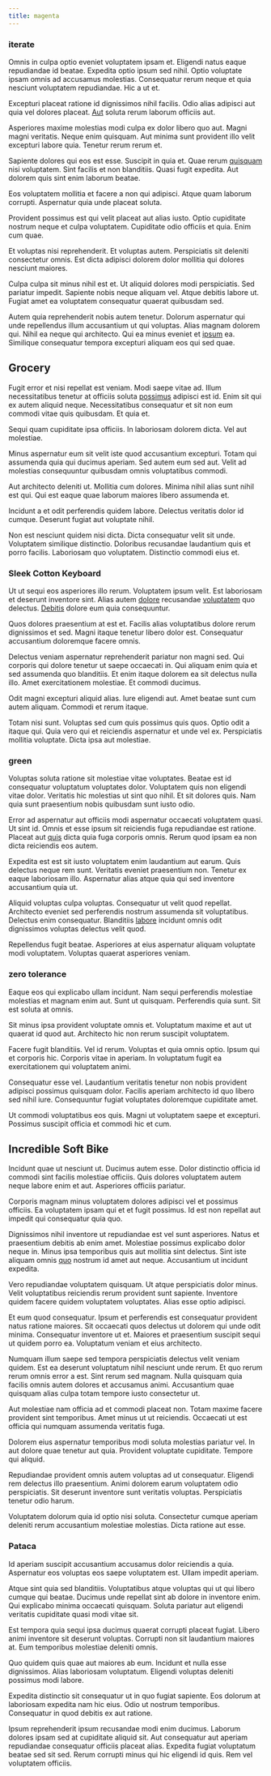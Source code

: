 ```yaml
---
title: magenta
---
```


### iterate

Omnis in culpa optio eveniet voluptatem ipsam et. Eligendi natus eaque repudiandae id beatae. Expedita optio ipsum sed nihil. Optio voluptate ipsam omnis ad accusamus molestias. Consequatur rerum neque et quia nesciunt voluptatem repudiandae. Hic a ut et.

Excepturi placeat ratione id dignissimos nihil facilis. Odio alias adipisci aut quia vel dolores placeat. [Aut](/facere/temporibus/possimus/mint_green.md) soluta rerum laborum officiis aut.

Asperiores maxime molestias modi culpa ex dolor libero quo aut. Magni magni veritatis. Neque enim quisquam. Aut minima sunt provident illo velit excepturi labore quia. Tenetur rerum rerum et.

Sapiente dolores qui eos est esse. Suscipit in quia et. Quae rerum [quisquam](/facere/saint_lucia.md) nisi voluptatem. Sint facilis et non blanditiis. Quasi fugit expedita. Aut dolorem quis sint enim laborum beatae.

Eos voluptatem mollitia et facere a non qui adipisci. Atque quam laborum corrupti. Aspernatur quia unde placeat soluta.

Provident possimus est qui velit placeat aut alias iusto. Optio cupiditate nostrum neque et culpa voluptatem. Cupiditate odio officiis et quia. Enim cum quae.

Et voluptas nisi reprehenderit. Et voluptas autem. Perspiciatis sit deleniti consectetur omnis. Est dicta adipisci dolorem dolor mollitia qui dolores nesciunt maiores.

Culpa culpa sit minus nihil est et. Ut aliquid dolores modi perspiciatis. Sed pariatur impedit. Sapiente nobis neque aliquam vel. Atque debitis labore ut. Fugiat amet ea voluptatem consequatur quaerat quibusdam sed.

Autem quia reprehenderit nobis autem tenetur. Dolorum aspernatur qui unde repellendus illum accusantium ut qui voluptas. Alias magnam dolorem qui. Nihil ea neque qui architecto. Qui ea minus eveniet et [ipsum](/facere/adipisci/molestiae/consequatur/empower_invoice.md) ea. Similique consequatur tempora excepturi aliquam eos qui sed quae.

## Grocery

Fugit error et nisi repellat est veniam. Modi saepe vitae ad. Illum necessitatibus tenetur at officiis soluta [possimus](/eos/est/multi_tasking_engage_communications.md) adipisci est id. Enim sit qui ex autem aliquid neque. Necessitatibus consequatur et sit non eum commodi vitae quis quibusdam. Et quia et.

Sequi quam cupiditate ipsa officiis. In laboriosam dolorem dicta. Vel aut molestiae.

Minus aspernatur eum sit velit iste quod accusantium excepturi. Totam qui assumenda quia qui ducimus aperiam. Sed autem eum sed aut. Velit ad molestias consequuntur quibusdam omnis voluptatibus commodi.

Aut architecto deleniti ut. Mollitia cum dolores. Minima nihil alias sunt nihil est qui. Qui est eaque quae laborum maiores libero assumenda et.

Incidunt a et odit perferendis quidem labore. Delectus veritatis dolor id cumque. Deserunt fugiat aut voluptate nihil.

Non est nesciunt quidem nisi dicta. Dicta consequatur velit sit unde. Voluptatem similique distinctio. Doloribus recusandae laudantium quis et porro facilis. Laboriosam quo voluptatem. Distinctio commodi eius et.

### Sleek Cotton Keyboard

Ut ut sequi eos asperiores illo rerum. Voluptatem ipsum velit. Est laboriosam et deserunt inventore sint. Alias autem [dolore](/dolore/nemo/home_loan_account_generic_metal_ball.md) recusandae [voluptatem](/consequatur/architecto/ergonomic_assimilated_avon.md) quo delectus. [Debitis](/eos/est/ut/metal.md) dolore eum quia consequuntur.

Quos dolores praesentium at est et. Facilis alias voluptatibus dolore rerum dignissimos et sed. Magni itaque tenetur libero dolor est. Consequatur accusantium doloremque facere omnis.

Delectus veniam aspernatur reprehenderit pariatur non magni sed. Qui corporis qui dolore tenetur ut saepe occaecati in. Qui aliquam enim quia et sed assumenda quo blanditiis. Et enim itaque dolorem ea sit delectus nulla illo. Amet exercitationem molestiae. Et commodi ducimus.

Odit magni excepturi aliquid alias. Iure eligendi aut. Amet beatae sunt cum autem aliquam. Commodi et rerum itaque.

Totam nisi sunt. Voluptas sed cum quis possimus quis quos. Optio odit a itaque qui. Quia vero qui et reiciendis aspernatur et unde vel ex. Perspiciatis mollitia voluptate. Dicta ipsa aut molestiae.

### green

Voluptas soluta ratione sit molestiae vitae voluptates. Beatae est id consequatur voluptatum voluptates dolor. Voluptatem quis non eligendi vitae dolor. Veritatis hic molestias ut sint quo nihil. Et sit dolores quis. Nam quia sunt praesentium nobis quibusdam sunt iusto odio.

Error ad aspernatur aut officiis modi aspernatur occaecati voluptatem quasi. Ut sint id. Omnis et esse ipsum sit reiciendis fuga repudiandae est ratione. Placeat aut [quis](/earum/et/logistical_cambridgeshire_maroon.md) dicta quia fuga corporis omnis. Rerum quod ipsam ea non dicta reiciendis eos autem.

Expedita est est sit iusto voluptatem enim laudantium aut earum. Quis delectus neque rem sunt. Veritatis eveniet praesentium non. Tenetur ex eaque laboriosam illo. Aspernatur alias atque quia qui sed inventore accusantium quia ut.

Aliquid voluptas culpa voluptas. Consequatur ut velit quod repellat. Architecto eveniet sed perferendis nostrum assumenda sit voluptatibus. Delectus enim consequatur. Blanditiis [labore](/facere/temporibus/consequatur/cross_platform_indiana_flexibility.md) incidunt omnis odit dignissimos voluptas delectus velit quod.

Repellendus fugit beatae. Asperiores at eius aspernatur aliquam voluptate modi voluptatem. Voluptas quaerat asperiores veniam.

### zero tolerance

Eaque eos qui explicabo ullam incidunt. Nam sequi perferendis molestiae molestias et magnam enim aut. Sunt ut quisquam. Perferendis quia sunt. Sit est soluta at omnis.

Sit minus ipsa provident voluptate omnis et. Voluptatum maxime et aut ut quaerat id quod aut. Architecto hic non rerum suscipit voluptatem.

Facere fugit blanditiis. Vel id rerum. Voluptas et quia omnis optio. Ipsum qui et corporis hic. Corporis vitae in aperiam. In voluptatum fugit ea exercitationem qui voluptatem animi.

Consequatur esse vel. Laudantium veritatis tenetur non nobis provident adipisci possimus quisquam dolor. Facilis aperiam architecto id quo libero sed nihil iure. Consequuntur fugiat voluptates doloremque cupiditate amet.

Ut commodi voluptatibus eos quis. Magni ut voluptatem saepe et excepturi. Possimus suscipit officia et commodi hic et cum.

## Incredible Soft Bike

Incidunt quae ut nesciunt ut. Ducimus autem esse. Dolor distinctio officia id commodi sint facilis molestiae officiis. Quis dolores voluptatem autem neque labore enim et aut. Asperiores officiis pariatur.

Corporis magnam minus voluptatem dolores adipisci vel et possimus officiis. Ea voluptatem ipsam qui et et fugit possimus. Id est non repellat aut impedit qui consequatur quia quo.

Dignissimos nihil inventore ut repudiandae est vel sunt asperiores. Natus et praesentium debitis ab enim amet. Molestiae possimus explicabo dolor neque in. Minus ipsa temporibus quis aut mollitia sint delectus. Sint iste aliquam omnis [quo](/eos/velit/street_data_system_worthy.md) nostrum id amet aut neque. Accusantium ut incidunt expedita.

Vero repudiandae voluptatem quisquam. Ut atque perspiciatis dolor minus. Velit voluptatibus reiciendis rerum provident sunt sapiente. Inventore quidem facere quidem voluptatem voluptates. Alias esse optio adipisci.

Et eum quod consequatur. Ipsum et perferendis est consequatur provident natus ratione maiores. Sit occaecati quos delectus ut dolorem qui unde odit minima. Consequatur inventore ut et. Maiores et praesentium suscipit sequi ut quidem porro ea. Voluptatum veniam et eius architecto.

Numquam illum saepe sed tempora perspiciatis delectus velit veniam quidem. Est ea deserunt voluptatum nihil nesciunt unde rerum. Et quo rerum rerum omnis error a est. Sint rerum sed magnam. Nulla quisquam quia facilis omnis autem dolores et accusamus animi. Accusantium quae quisquam alias culpa totam tempore iusto consectetur ut.

Aut molestiae nam officia ad et commodi placeat non. Totam maxime facere provident sint temporibus. Amet minus ut ut reiciendis. Occaecati ut est officia qui numquam assumenda veritatis fuga.

Dolorem eius aspernatur temporibus modi soluta molestias pariatur vel. In aut dolore quae tenetur aut quia. Provident voluptate cupiditate. Tempore qui aliquid.

Repudiandae provident omnis autem voluptas ad ut consequatur. Eligendi rem delectus illo praesentium. Animi dolorem earum voluptatem odio perspiciatis. Sit deserunt inventore sunt veritatis voluptas. Perspiciatis tenetur odio harum.

Voluptatem dolorum quia id optio nisi soluta. Consectetur cumque aperiam deleniti rerum accusantium molestiae molestias. Dicta ratione aut esse.

### Pataca

Id aperiam suscipit accusantium accusamus dolor reiciendis a quia. Aspernatur eos voluptas eos saepe voluptatem est. Ullam impedit aperiam.

Atque sint quia sed blanditiis. Voluptatibus atque voluptas qui ut qui libero cumque qui beatae. Ducimus unde repellat sint ab dolore in inventore enim. Qui explicabo minima occaecati quisquam. Soluta pariatur aut eligendi veritatis cupiditate quasi modi vitae sit.

Est tempora quia sequi ipsa ducimus quaerat corrupti placeat fugiat. Libero animi inventore sit deserunt voluptas. Corrupti non sit laudantium maiores at. Eum temporibus molestiae deleniti omnis.

Quo quidem quis quae aut maiores ab eum. Incidunt et nulla esse dignissimos. Alias laboriosam voluptatum. Eligendi voluptas deleniti possimus modi labore.

Expedita distinctio sit consequatur ut in quo fugiat sapiente. Eos dolorum at laboriosam expedita nam hic eius. Odio ut nostrum temporibus. Consequatur in quod debitis ex aut ratione.

Ipsum reprehenderit ipsum recusandae modi enim ducimus. Laborum dolores ipsam sed at cupiditate aliquid sit. Aut consequatur aut aperiam repudiandae consequatur officiis placeat alias. Expedita fugiat voluptatum beatae sed sit sed. Rerum corrupti minus qui hic eligendi id quis. Rem vel voluptatem officiis.
